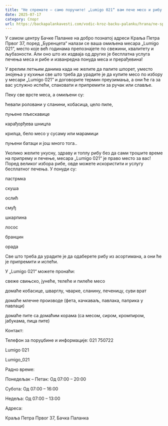 ```yaml
---
title: "Не спремате – само поручите! „Lumigo 021“ вам пече месо и рибу бесплатно!"
date: 2025-07-17
category: Спорт
url: https://backapalankavesti.com/vodic-kroz-backu-palanku/hrana/ne-spremate-samo-porucite-lumigo-021-vam-pece-meso-i-ribu-besplatno/
---
```


У самом центру Бачке Паланке на добро познатој адреси Краља Петра Првог 37, поред „Буренцета“ налази се ваша омиљена месара „Lumigo 021“, место које већ годинама препознајете по свежини, квалитету и љубазности. Али оно што их издваја од других је бесплатна услуга печења меса и рибе и изванредна понуда меса и прерађевина!

У врелим летњим данима када не желите да палите шпорет, уместо знојења у кухињи све што треба да урадите је да купите месо по избору у месари „Lumigo 021“ и договорите термин преузимања, а они ће га за вас услужно испећи, спаковати и припремити за ручак или славље.

Пеку све врсте меса, а омиљени су:

ћевапи роловани у сланини, кобасица, цело пиле,

пуњене пљескавице

карађорђева шницла

крилца, бело месо у сусаму или марамици

пуњени батаци и још много тога..

Уколико желите укусну, здраву и топлу рибу без да сами трошите време на припрему и печење, месара „Lumigo 021“ је право место за вас! Поред великог избора рибе, овде можете искористити и услугу бесплатног печења. У понуди су:

пастрмка

скуша

ослић

смуђ

шкарпина

лосос

бранцин

орада

Све што треба да урадите је да одаберете рибу из асортимана, а они ће је припремити и испећи.

У „Lumigo 021“ можете пронаћи:

свеже свињско, јунеће, телеће и пилеће месо

домаће кобасице, шварглу, чварке, сланину, печеницу, суви врат

домаће млечне производе (фета, качкаваљ, павлака, паприка у павлаци)

домаће пите са домаћим корама (са месом, сиром, кромпиром, јабукама, пица пите)

Контакт:

Телефон за поруџбине и информације: 021 750722

Lumigo 021

Lumigo_021

Радно време:

Понедељак – Петак: Од 07:00 – 20:00

Субота: Од 07:00 – 16:00

Недеља: Од 07:00 – 13:00

Адреса:

Краља Петра Првог 37, Бачка Паланка
